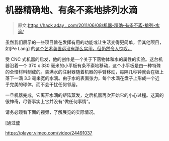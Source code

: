 # 机器精确地、有条不紊地排列水滴

> 原文:[https://hack aday . com/2011/06/08/机器-精确-有条不紊-排列-水滴/](https://hackaday.com/2011/06/08/machine-precisely-methodically-arranges-water-droplets/)

虽然我们展示的一些项目旨在发挥有用的功能或让生活变得更简单，但其他项目，如[Pe Lang] 的[这个艺术装置远没有那么实用，但仍然令人惊叹。](http://www.triangulationblog.com/2011/06/pe-lang.html)

受 CNC 式机器的启发，他的创作是一个关于下落物体和水的属性的实验。这台机器沿着一个 370 x 330 毫米的小平板有条不紊地移动，这个小平板是由一种特殊的全憎材料制成的。装满水的注射器随着机器的手臂移动，每隔几秒钟就会在板上落下一滴 3.3 毫米宽的水滴。由于水的表面张力，每个水滴在盘子上形成一个近乎完美的球体，而不会干扰任何邻居。

一旦机器完成，它离开水滴的矩阵蒸发，之后机器再次开始它的小心过程。这真的很神奇，尽管事实上它并没有“做任何事情”。

请务必观看下面的视频，了解展览的实际情况。

[通过[使](http://blog.makezine.com/archive/2011/06/441-drops-of-water-neatly-arranged-by-machine.html)

<https://player.vimeo.com/video/24491037>

</div> </body> </html>